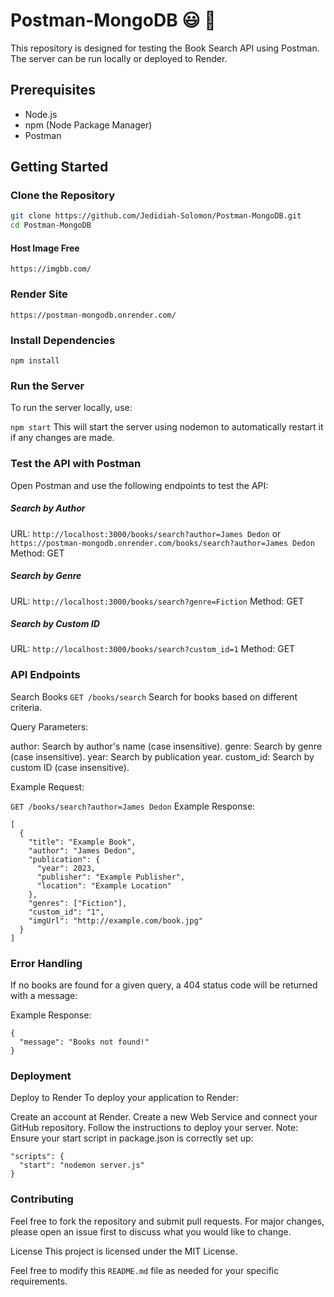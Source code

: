 # Postman-MongoDB :smiley: :clap:

This repository is designed for testing the Book Search API using Postman. The server can be run locally or deployed to Render.

## Prerequisites

- Node.js
- npm (Node Package Manager)
- Postman

## Getting Started

### Clone the Repository

```bash
git clone https://github.com/Jedidiah-Solomon/Postman-MongoDB.git
cd Postman-MongoDB
```

#### Host Image Free

`https://imgbb.com/`

### Render Site

`https://postman-mongodb.onrender.com/`

### Install Dependencies

`npm install`

### Run the Server

To run the server locally, use:

`npm start`
This will start the server using nodemon to automatically restart it if any changes are made.

### Test the API with Postman

Open Postman and use the following endpoints to test the API:

##### Search by Author

URL: `http://localhost:3000/books/search?author=James Dedon` or `https://postman-mongodb.onrender.com/books/search?author=James Dedon`
Method: GET

##### Search by Genre

URL: `http://localhost:3000/books/search?genre=Fiction`
Method: GET

##### Search by Custom ID

URL: `http://localhost:3000/books/search?custom_id=1`
Method: GET

### API Endpoints

Search Books
`GET /books/search`
Search for books based on different criteria.

Query Parameters:

author: Search by author's name (case insensitive).
genre: Search by genre (case insensitive).
year: Search by publication year.
custom_id: Search by custom ID (case insensitive).

Example Request:

`GET /books/search?author=James Dedon`
Example Response:

```
[
  {
    "title": "Example Book",
    "author": "James Dedon",
    "publication": {
      "year": 2023,
      "publisher": "Example Publisher",
      "location": "Example Location"
    },
    "genres": ["Fiction"],
    "custom_id": "1",
    "imgUrl": "http://example.com/book.jpg"
  }
]

```

### Error Handling

If no books are found for a given query, a 404 status code will be returned with a message:

Example Response:

```
{
  "message": "Books not found!"
}
```

### Deployment

Deploy to Render
To deploy your application to Render:

Create an account at Render.
Create a new Web Service and connect your GitHub repository.
Follow the instructions to deploy your server.
Note: Ensure your start script in package.json is correctly set up:

```
"scripts": {
  "start": "nodemon server.js"
}
```

### Contributing

Feel free to fork the repository and submit pull requests. For major changes, please open an issue first to discuss what you would like to change.

License
This project is licensed under the MIT License.

Feel free to modify this `README.md` file as needed for your specific requirements.
